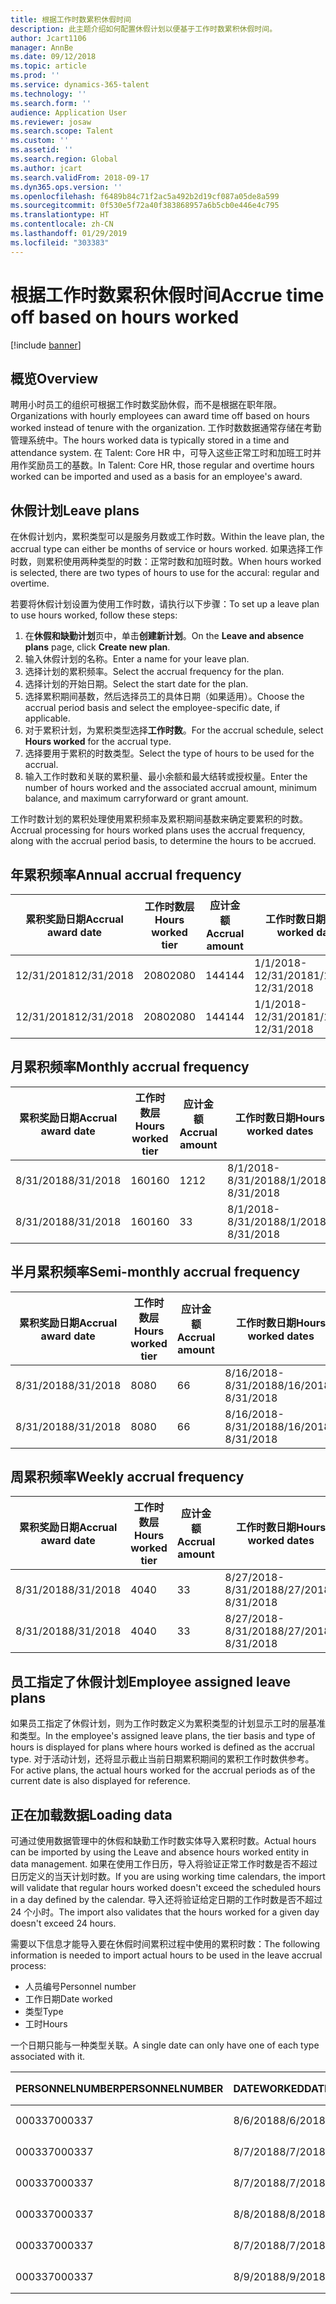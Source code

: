 ```yaml
---
title: 根据工作时数累积休假时间
description: 此主题介绍如何配置休假计划以便基于工作时数累积休假时间。
author: Jcart1106
manager: AnnBe
ms.date: 09/12/2018
ms.topic: article
ms.prod: ''
ms.service: dynamics-365-talent
ms.technology: ''
ms.search.form: ''
audience: Application User
ms.reviewer: josaw
ms.search.scope: Talent
ms.custom: ''
ms.assetid: ''
ms.search.region: Global
ms.author: jcart
ms.search.validFrom: 2018-09-17
ms.dyn365.ops.version: ''
ms.openlocfilehash: f6489b84c71f2ac5a492b2d19cf087a05de8a599
ms.sourcegitcommit: 0f530e5f72a40f383868957a6b5cb0e446e4c795
ms.translationtype: HT
ms.contentlocale: zh-CN
ms.lasthandoff: 01/29/2019
ms.locfileid: "303383"
---
```

# <a name="accrue-time-off-based-on-hours-worked"></a><span data-ttu-id="b41a7-103">根据工作时数累积休假时间</span><span class="sxs-lookup"><span data-stu-id="b41a7-103">Accrue time off based on hours worked</span></span>

[!include [banner](includes/banner.md)]


## <a name="overview"></a><span data-ttu-id="b41a7-104">概览</span><span class="sxs-lookup"><span data-stu-id="b41a7-104">Overview</span></span>

<span data-ttu-id="b41a7-105">聘用小时员工的组织可根据工作时数奖励休假，而不是根据在职年限。</span><span class="sxs-lookup"><span data-stu-id="b41a7-105">Organizations with hourly employees can award time off based on hours worked instead of tenure with the organization.</span></span> <span data-ttu-id="b41a7-106">工作时数数据通常存储在考勤管理系统中。</span><span class="sxs-lookup"><span data-stu-id="b41a7-106">The hours worked data is typically stored in a time and attendance system.</span></span> <span data-ttu-id="b41a7-107">在 Talent: Core HR 中，可导入这些正常工时和加班工时并用作奖励员工的基数。</span><span class="sxs-lookup"><span data-stu-id="b41a7-107">In Talent: Core HR, those regular and overtime hours worked can be imported and used as a basis for an employee's award.</span></span>

## <a name="leave-plans"></a><span data-ttu-id="b41a7-108">休假计划</span><span class="sxs-lookup"><span data-stu-id="b41a7-108">Leave plans</span></span>

<span data-ttu-id="b41a7-109">在休假计划内，累积类型可以是服务月数或工作时数。</span><span class="sxs-lookup"><span data-stu-id="b41a7-109">Within the leave plan, the accrual type can either be months of service or hours worked.</span></span> <span data-ttu-id="b41a7-110">如果选择工作时数，则累积使用两种类型的时数：正常时数和加班时数。</span><span class="sxs-lookup"><span data-stu-id="b41a7-110">When hours worked is selected, there are two types of hours to use for the accural: regular and overtime.</span></span>

<span data-ttu-id="b41a7-111">若要将休假计划设置为使用工作时数，请执行以下步骤：</span><span class="sxs-lookup"><span data-stu-id="b41a7-111">To set up a leave plan to use hours worked, follow these steps:</span></span>

1. <span data-ttu-id="b41a7-112">在**休假和缺勤计划**页中，单击**创建新计划**。</span><span class="sxs-lookup"><span data-stu-id="b41a7-112">On the **Leave and absence plans** page, click **Create new plan**.</span></span>
2. <span data-ttu-id="b41a7-113">输入休假计划的名称。</span><span class="sxs-lookup"><span data-stu-id="b41a7-113">Enter a name for your leave plan.</span></span>
3. <span data-ttu-id="b41a7-114">选择计划的累积频率。</span><span class="sxs-lookup"><span data-stu-id="b41a7-114">Select the accrual frequency for the plan.</span></span>
5. <span data-ttu-id="b41a7-115">选择计划的开始日期。</span><span class="sxs-lookup"><span data-stu-id="b41a7-115">Select the start date for the plan.</span></span>
6. <span data-ttu-id="b41a7-116">选择累积期间基数，然后选择员工的具体日期（如果适用）。</span><span class="sxs-lookup"><span data-stu-id="b41a7-116">Choose the accrual period basis and select the employee-specific date, if applicable.</span></span>
7. <span data-ttu-id="b41a7-117">对于累积计划，为累积类型选择**工作时数**。</span><span class="sxs-lookup"><span data-stu-id="b41a7-117">For the accrual schedule, select **Hours worked** for the accrual type.</span></span>
8. <span data-ttu-id="b41a7-118">选择要用于累积的时数类型。</span><span class="sxs-lookup"><span data-stu-id="b41a7-118">Select the type of hours to be used for the accrual.</span></span>
9. <span data-ttu-id="b41a7-119">输入工作时数和关联的累积量、最小余额和最大结转或授权量。</span><span class="sxs-lookup"><span data-stu-id="b41a7-119">Enter the number of hours worked and the associated accrual amount, minimum balance, and maximum carryforward or grant amount.</span></span>

<span data-ttu-id="b41a7-120">工作时数计划的累积处理使用累积频率及累积期间基数来确定要累积的时数。</span><span class="sxs-lookup"><span data-stu-id="b41a7-120">Accrual processing for hours worked plans uses the accrual frequency, along with the accrual period basis, to determine the hours to be accrued.</span></span>

## <a name="annual-accrual-frequency"></a><span data-ttu-id="b41a7-121">年累积频率</span><span class="sxs-lookup"><span data-stu-id="b41a7-121">Annual accrual frequency</span></span>

| <span data-ttu-id="b41a7-122">累积奖励日期</span><span class="sxs-lookup"><span data-stu-id="b41a7-122">Accrual award date</span></span>    | <span data-ttu-id="b41a7-123">工作时数层</span><span class="sxs-lookup"><span data-stu-id="b41a7-123">Hours worked tier</span></span>    | <span data-ttu-id="b41a7-124">应计金额</span><span class="sxs-lookup"><span data-stu-id="b41a7-124">Accrual amount</span></span>        | <span data-ttu-id="b41a7-125">工作时数日期</span><span class="sxs-lookup"><span data-stu-id="b41a7-125">Hours worked dates</span></span>   | <span data-ttu-id="b41a7-126">工作时数累积</span><span class="sxs-lookup"><span data-stu-id="b41a7-126">Hours worked actuals</span></span>| <span data-ttu-id="b41a7-127">奖励</span><span class="sxs-lookup"><span data-stu-id="b41a7-127">Award</span></span>               |
| --------------------- | -------------------- | --------------------- | -------------------- |-------------------- |-------------------- |
| <span data-ttu-id="b41a7-128">12/31/2018</span><span class="sxs-lookup"><span data-stu-id="b41a7-128">12/31/2018</span></span>            | <span data-ttu-id="b41a7-129">2080</span><span class="sxs-lookup"><span data-stu-id="b41a7-129">2080</span></span>                 | <span data-ttu-id="b41a7-130">144</span><span class="sxs-lookup"><span data-stu-id="b41a7-130">144</span></span>                   | <span data-ttu-id="b41a7-131">1/1/2018-12/31/2018</span><span class="sxs-lookup"><span data-stu-id="b41a7-131">1/1/2018-12/31/2018</span></span>  | <span data-ttu-id="b41a7-132">2085</span><span class="sxs-lookup"><span data-stu-id="b41a7-132">2085</span></span>                | <span data-ttu-id="b41a7-133">144</span><span class="sxs-lookup"><span data-stu-id="b41a7-133">144</span></span>                 |        
| <span data-ttu-id="b41a7-134">12/31/2018</span><span class="sxs-lookup"><span data-stu-id="b41a7-134">12/31/2018</span></span>            | <span data-ttu-id="b41a7-135">2080</span><span class="sxs-lookup"><span data-stu-id="b41a7-135">2080</span></span>                 | <span data-ttu-id="b41a7-136">144</span><span class="sxs-lookup"><span data-stu-id="b41a7-136">144</span></span>                   | <span data-ttu-id="b41a7-137">1/1/2018-12/31/2018</span><span class="sxs-lookup"><span data-stu-id="b41a7-137">1/1/2018-12/31/2018</span></span>  | <span data-ttu-id="b41a7-138">2000</span><span class="sxs-lookup"><span data-stu-id="b41a7-138">2000</span></span>                | <span data-ttu-id="b41a7-139">0</span><span class="sxs-lookup"><span data-stu-id="b41a7-139">0</span></span>                 |


## <a name="monthly-accrual-frequency"></a><span data-ttu-id="b41a7-140">月累积频率</span><span class="sxs-lookup"><span data-stu-id="b41a7-140">Monthly accrual frequency</span></span>

| <span data-ttu-id="b41a7-141">累积奖励日期</span><span class="sxs-lookup"><span data-stu-id="b41a7-141">Accrual award date</span></span>    | <span data-ttu-id="b41a7-142">工作时数层</span><span class="sxs-lookup"><span data-stu-id="b41a7-142">Hours worked tier</span></span>    | <span data-ttu-id="b41a7-143">应计金额</span><span class="sxs-lookup"><span data-stu-id="b41a7-143">Accrual amount</span></span>        | <span data-ttu-id="b41a7-144">工作时数日期</span><span class="sxs-lookup"><span data-stu-id="b41a7-144">Hours worked dates</span></span>   | <span data-ttu-id="b41a7-145">工作时数累积</span><span class="sxs-lookup"><span data-stu-id="b41a7-145">Hours worked actuals</span></span>| <span data-ttu-id="b41a7-146">奖励</span><span class="sxs-lookup"><span data-stu-id="b41a7-146">Award</span></span>               |
| --------------------- | -------------------- | --------------------- | -------------------- |-------------------- |-------------------- |
| <span data-ttu-id="b41a7-147">8/31/2018</span><span class="sxs-lookup"><span data-stu-id="b41a7-147">8/31/2018</span></span>             | <span data-ttu-id="b41a7-148">160</span><span class="sxs-lookup"><span data-stu-id="b41a7-148">160</span></span>                  | <span data-ttu-id="b41a7-149">12</span><span class="sxs-lookup"><span data-stu-id="b41a7-149">12</span></span>                    | <span data-ttu-id="b41a7-150">8/1/2018-8/31/2018</span><span class="sxs-lookup"><span data-stu-id="b41a7-150">8/1/2018-8/31/2018</span></span>   | <span data-ttu-id="b41a7-151">184</span><span class="sxs-lookup"><span data-stu-id="b41a7-151">184</span></span>                 | <span data-ttu-id="b41a7-152">12</span><span class="sxs-lookup"><span data-stu-id="b41a7-152">12</span></span>                  |        
| <span data-ttu-id="b41a7-153">8/31/2018</span><span class="sxs-lookup"><span data-stu-id="b41a7-153">8/31/2018</span></span>             | <span data-ttu-id="b41a7-154">160</span><span class="sxs-lookup"><span data-stu-id="b41a7-154">160</span></span>                  | <span data-ttu-id="b41a7-155">3</span><span class="sxs-lookup"><span data-stu-id="b41a7-155">3</span></span>                     | <span data-ttu-id="b41a7-156">8/1/2018-8/31/2018</span><span class="sxs-lookup"><span data-stu-id="b41a7-156">8/1/2018-8/31/2018</span></span>   | <span data-ttu-id="b41a7-157">184</span><span class="sxs-lookup"><span data-stu-id="b41a7-157">184</span></span>                 | <span data-ttu-id="b41a7-158">3</span><span class="sxs-lookup"><span data-stu-id="b41a7-158">3</span></span>                   |

## <a name="semi-monthly-accrual-frequency"></a><span data-ttu-id="b41a7-159">半月累积频率</span><span class="sxs-lookup"><span data-stu-id="b41a7-159">Semi-monthly accrual frequency</span></span>

| <span data-ttu-id="b41a7-160">累积奖励日期</span><span class="sxs-lookup"><span data-stu-id="b41a7-160">Accrual award date</span></span>    | <span data-ttu-id="b41a7-161">工作时数层</span><span class="sxs-lookup"><span data-stu-id="b41a7-161">Hours worked tier</span></span>    | <span data-ttu-id="b41a7-162">应计金额</span><span class="sxs-lookup"><span data-stu-id="b41a7-162">Accrual amount</span></span>        | <span data-ttu-id="b41a7-163">工作时数日期</span><span class="sxs-lookup"><span data-stu-id="b41a7-163">Hours worked dates</span></span>   | <span data-ttu-id="b41a7-164">工作时数累积</span><span class="sxs-lookup"><span data-stu-id="b41a7-164">Hours worked actuals</span></span>| <span data-ttu-id="b41a7-165">奖励</span><span class="sxs-lookup"><span data-stu-id="b41a7-165">Award</span></span>               |
| --------------------- | -------------------- | --------------------- | -------------------- |-------------------- |-------------------- |
| <span data-ttu-id="b41a7-166">8/31/2018</span><span class="sxs-lookup"><span data-stu-id="b41a7-166">8/31/2018</span></span>             | <span data-ttu-id="b41a7-167">80</span><span class="sxs-lookup"><span data-stu-id="b41a7-167">80</span></span>                   | <span data-ttu-id="b41a7-168">6</span><span class="sxs-lookup"><span data-stu-id="b41a7-168">6</span></span>                     | <span data-ttu-id="b41a7-169">8/16/2018-8/31/2018</span><span class="sxs-lookup"><span data-stu-id="b41a7-169">8/16/2018-8/31/2018</span></span>  | <span data-ttu-id="b41a7-170">81</span><span class="sxs-lookup"><span data-stu-id="b41a7-170">81</span></span>                  | <span data-ttu-id="b41a7-171">6</span><span class="sxs-lookup"><span data-stu-id="b41a7-171">6</span></span>                  |        
| <span data-ttu-id="b41a7-172">8/31/2018</span><span class="sxs-lookup"><span data-stu-id="b41a7-172">8/31/2018</span></span>             | <span data-ttu-id="b41a7-173">80</span><span class="sxs-lookup"><span data-stu-id="b41a7-173">80</span></span>                   | <span data-ttu-id="b41a7-174">6</span><span class="sxs-lookup"><span data-stu-id="b41a7-174">6</span></span>                     | <span data-ttu-id="b41a7-175">8/16/2018-8/31/2018</span><span class="sxs-lookup"><span data-stu-id="b41a7-175">8/16/2018-8/31/2018</span></span>  | <span data-ttu-id="b41a7-176">75</span><span class="sxs-lookup"><span data-stu-id="b41a7-176">75</span></span>                  | <span data-ttu-id="b41a7-177">0</span><span class="sxs-lookup"><span data-stu-id="b41a7-177">0</span></span>                   |

## <a name="weekly-accrual-frequency"></a><span data-ttu-id="b41a7-178">周累积频率</span><span class="sxs-lookup"><span data-stu-id="b41a7-178">Weekly accrual frequency</span></span>

| <span data-ttu-id="b41a7-179">累积奖励日期</span><span class="sxs-lookup"><span data-stu-id="b41a7-179">Accrual award date</span></span>    | <span data-ttu-id="b41a7-180">工作时数层</span><span class="sxs-lookup"><span data-stu-id="b41a7-180">Hours worked tier</span></span>    | <span data-ttu-id="b41a7-181">应计金额</span><span class="sxs-lookup"><span data-stu-id="b41a7-181">Accrual amount</span></span>        | <span data-ttu-id="b41a7-182">工作时数日期</span><span class="sxs-lookup"><span data-stu-id="b41a7-182">Hours worked dates</span></span>   | <span data-ttu-id="b41a7-183">工作时数累积</span><span class="sxs-lookup"><span data-stu-id="b41a7-183">Hours worked actuals</span></span>| <span data-ttu-id="b41a7-184">奖励</span><span class="sxs-lookup"><span data-stu-id="b41a7-184">Award</span></span>               |
| --------------------- | -------------------- | --------------------- | -------------------- |-------------------- |-------------------- |
| <span data-ttu-id="b41a7-185">8/31/2018</span><span class="sxs-lookup"><span data-stu-id="b41a7-185">8/31/2018</span></span>             | <span data-ttu-id="b41a7-186">40</span><span class="sxs-lookup"><span data-stu-id="b41a7-186">40</span></span>                   | <span data-ttu-id="b41a7-187">3</span><span class="sxs-lookup"><span data-stu-id="b41a7-187">3</span></span>                     | <span data-ttu-id="b41a7-188">8/27/2018-8/31/2018</span><span class="sxs-lookup"><span data-stu-id="b41a7-188">8/27/2018-8/31/2018</span></span>  | <span data-ttu-id="b41a7-189">42</span><span class="sxs-lookup"><span data-stu-id="b41a7-189">42</span></span>                  | <span data-ttu-id="b41a7-190">3</span><span class="sxs-lookup"><span data-stu-id="b41a7-190">3</span></span>                  |        
| <span data-ttu-id="b41a7-191">8/31/2018</span><span class="sxs-lookup"><span data-stu-id="b41a7-191">8/31/2018</span></span>             | <span data-ttu-id="b41a7-192">40</span><span class="sxs-lookup"><span data-stu-id="b41a7-192">40</span></span>                   | <span data-ttu-id="b41a7-193">3</span><span class="sxs-lookup"><span data-stu-id="b41a7-193">3</span></span>                     | <span data-ttu-id="b41a7-194">8/27/2018-8/31/2018</span><span class="sxs-lookup"><span data-stu-id="b41a7-194">8/27/2018-8/31/2018</span></span>  | <span data-ttu-id="b41a7-195">35</span><span class="sxs-lookup"><span data-stu-id="b41a7-195">35</span></span>                  | <span data-ttu-id="b41a7-196">0</span><span class="sxs-lookup"><span data-stu-id="b41a7-196">0</span></span>                   |

## <a name="employee-assigned-leave-plans"></a><span data-ttu-id="b41a7-197">员工指定了休假计划</span><span class="sxs-lookup"><span data-stu-id="b41a7-197">Employee assigned leave plans</span></span>

<span data-ttu-id="b41a7-198">如果员工指定了休假计划，则为工作时数定义为累积类型的计划显示工时的层基准和类型。</span><span class="sxs-lookup"><span data-stu-id="b41a7-198">In the employee's assigned leave plans, the tier basis and type of hours is displayed for plans where hours worked is defined as the accrual type.</span></span> <span data-ttu-id="b41a7-199">对于活动计划，还将显示截止当前日期累积期间的累积工作时数供参考。</span><span class="sxs-lookup"><span data-stu-id="b41a7-199">For active plans, the actual hours worked for the accrual periods as of the current date is also displayed for reference.</span></span> 

## <a name="loading-data"></a><span data-ttu-id="b41a7-200">正在加载数据</span><span class="sxs-lookup"><span data-stu-id="b41a7-200">Loading data</span></span>

<span data-ttu-id="b41a7-201">可通过使用数据管理中的休假和缺勤工作时数实体导入累积时数。</span><span class="sxs-lookup"><span data-stu-id="b41a7-201">Actual hours can be imported by using the Leave and absence hours worked entity in data management.</span></span> <span data-ttu-id="b41a7-202">如果在使用工作日历，导入将验证正常工作时数是否不超过日历定义的当天计划时数。</span><span class="sxs-lookup"><span data-stu-id="b41a7-202">If you are using working time calendars, the import will validate that regular hours worked doesn't exceed the scheduled hours in a day defined by the calendar.</span></span> <span data-ttu-id="b41a7-203">导入还将验证给定日期的工作时数是否不超过 24 个小时。</span><span class="sxs-lookup"><span data-stu-id="b41a7-203">The import also validates that the hours worked for a given day doesn't exceed 24 hours.</span></span> 

<span data-ttu-id="b41a7-204">需要以下信息才能导入要在休假时间累积过程中使用的累积时数：</span><span class="sxs-lookup"><span data-stu-id="b41a7-204">The following information is needed to import actual hours to be used in the leave accrual process:</span></span>

+ <span data-ttu-id="b41a7-205">人员编号</span><span class="sxs-lookup"><span data-stu-id="b41a7-205">Personnel number</span></span> 
+ <span data-ttu-id="b41a7-206">工作日期</span><span class="sxs-lookup"><span data-stu-id="b41a7-206">Date worked</span></span>
+ <span data-ttu-id="b41a7-207">类型</span><span class="sxs-lookup"><span data-stu-id="b41a7-207">Type</span></span>
+ <span data-ttu-id="b41a7-208">工时</span><span class="sxs-lookup"><span data-stu-id="b41a7-208">Hours</span></span>

<span data-ttu-id="b41a7-209">一个日期只能与一种类型关联。</span><span class="sxs-lookup"><span data-stu-id="b41a7-209">A single date can only have one of each type associated with it.</span></span>

| <span data-ttu-id="b41a7-210">PERSONNELNUMBER</span><span class="sxs-lookup"><span data-stu-id="b41a7-210">PERSONNELNUMBER</span></span>       | <span data-ttu-id="b41a7-211">DATEWORKED</span><span class="sxs-lookup"><span data-stu-id="b41a7-211">DATEWORKED</span></span>           | <span data-ttu-id="b41a7-212">类型</span><span class="sxs-lookup"><span data-stu-id="b41a7-212">TYPE</span></span>                  | <span data-ttu-id="b41a7-213">HOURS</span><span class="sxs-lookup"><span data-stu-id="b41a7-213">HOURS</span></span>                |
| --------------------- | -------------------- | --------------------- | -------------------- |
| <span data-ttu-id="b41a7-214">000337</span><span class="sxs-lookup"><span data-stu-id="b41a7-214">000337</span></span>                | <span data-ttu-id="b41a7-215">8/6/2018</span><span class="sxs-lookup"><span data-stu-id="b41a7-215">8/6/2018</span></span>             | <span data-ttu-id="b41a7-216">常规</span><span class="sxs-lookup"><span data-stu-id="b41a7-216">Regular</span></span>               | <span data-ttu-id="b41a7-217">8</span><span class="sxs-lookup"><span data-stu-id="b41a7-217">8</span></span>                    |       
| <span data-ttu-id="b41a7-218">000337</span><span class="sxs-lookup"><span data-stu-id="b41a7-218">000337</span></span>                | <span data-ttu-id="b41a7-219">8/7/2018</span><span class="sxs-lookup"><span data-stu-id="b41a7-219">8/7/2018</span></span>             | <span data-ttu-id="b41a7-220">常规</span><span class="sxs-lookup"><span data-stu-id="b41a7-220">Regular</span></span>               | <span data-ttu-id="b41a7-221">8</span><span class="sxs-lookup"><span data-stu-id="b41a7-221">8</span></span>                    |
| <span data-ttu-id="b41a7-222">000337</span><span class="sxs-lookup"><span data-stu-id="b41a7-222">000337</span></span>                | <span data-ttu-id="b41a7-223">8/7/2018</span><span class="sxs-lookup"><span data-stu-id="b41a7-223">8/7/2018</span></span>             | <span data-ttu-id="b41a7-224">加班</span><span class="sxs-lookup"><span data-stu-id="b41a7-224">Overtime</span></span>              | <span data-ttu-id="b41a7-225">3</span><span class="sxs-lookup"><span data-stu-id="b41a7-225">3</span></span>                    |
| <span data-ttu-id="b41a7-226">000337</span><span class="sxs-lookup"><span data-stu-id="b41a7-226">000337</span></span>                | <span data-ttu-id="b41a7-227">8/8/2018</span><span class="sxs-lookup"><span data-stu-id="b41a7-227">8/8/2018</span></span>             | <span data-ttu-id="b41a7-228">常规</span><span class="sxs-lookup"><span data-stu-id="b41a7-228">Regular</span></span>               | <span data-ttu-id="b41a7-229">8</span><span class="sxs-lookup"><span data-stu-id="b41a7-229">8</span></span>                    |
| <span data-ttu-id="b41a7-230">000337</span><span class="sxs-lookup"><span data-stu-id="b41a7-230">000337</span></span>                | <span data-ttu-id="b41a7-231">8/7/2018</span><span class="sxs-lookup"><span data-stu-id="b41a7-231">8/7/2018</span></span>             | <span data-ttu-id="b41a7-232">常规</span><span class="sxs-lookup"><span data-stu-id="b41a7-232">Regular</span></span>               | <span data-ttu-id="b41a7-233">8</span><span class="sxs-lookup"><span data-stu-id="b41a7-233">8</span></span>                    |
| <span data-ttu-id="b41a7-234">000337</span><span class="sxs-lookup"><span data-stu-id="b41a7-234">000337</span></span>                | <span data-ttu-id="b41a7-235">8/9/2018</span><span class="sxs-lookup"><span data-stu-id="b41a7-235">8/9/2018</span></span>             | <span data-ttu-id="b41a7-236">常规</span><span class="sxs-lookup"><span data-stu-id="b41a7-236">Regular</span></span>               | <span data-ttu-id="b41a7-237">8</span><span class="sxs-lookup"><span data-stu-id="b41a7-237">8</span></span>                    |
